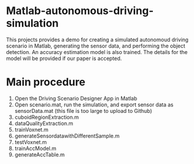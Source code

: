 # Matlab-autonomous-driving-simulation
This projects provides a demo for creating a simulated autonomoud driving scenario in Matlab, generating the sensor data, and performing the object detection. An accuracy estimation model is also trained. The details for the model will be provided if our paper is accepted. 

# Main procedure

1. Open the Driving Scenario Designer App in Matlab
2. Open scenario.mat, run the simulation, and export sensor data as sensorData.mat (this file is too large to upload to Github)
3. cuboidRegionExtraction.m
4. dataQualityExtraction.m
5. trainVoxnet.m
6. generateSensordatawithDifferentSample.m
7. testVoxnet.m
8. trainAccModel.m
9. generateAccTable.m
